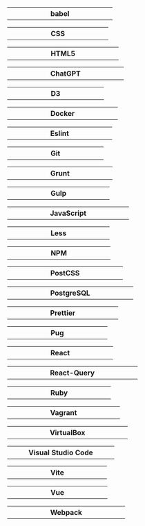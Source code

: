 <table width=30 height=30>
<thead>
<tr>
<th>
babel
</th>
</tr>
</thead>
<tbody>
<tr>
<td>
<img src=https://github.com/AndriiKot/___Icons__and__Links___/blob/main/icons/babel.svg alt=babel> width=30 height=30>
</td>
</tr>
</tbody>
</table>
<table width=30 height=30>
<thead>
<tr>
<th>
CSS
</th>
</tr>
</thead>
<tbody>
<tr>
<td>
<img src=https://github.com/AndriiKot/___Icons__and__Links___/blob/main/icons/css.svg alt=CSS> width=30 height=30>
</td>
</tr>
</tbody>
</table>
<table width=30 height=30>
<thead>
<tr>
<th>
HTML5
</th>
</tr>
</thead>
<tbody>
<tr>
<td>
<img src=https://github.com/AndriiKot/___Icons__and__Links___/blob/main/icons/html.svg alt=HTML5> width=30 height=30>
</td>
</tr>
</tbody>
</table>
<table width=30 height=30>
<thead>
<tr>
<th>
ChatGPT
</th>
</tr>
</thead>
<tbody>
<tr>
<td>
<img src=https://github.com/AndriiKot/___Icons__and__Links___/blob/main/icons/chatgpt.svg alt=ChatGPT> width=30 height=30>
</td>
</tr>
</tbody>
</table>
<table width=30 height=30>
<thead>
<tr>
<th>
D3
</th>
</tr>
</thead>
<tbody>
<tr>
<td>
<img src=https://github.com/AndriiKot/___Icons__and__Links___/blob/main/icons/d3.svg alt=D3> width=30 height=30>
</td>
</tr>
</tbody>
</table>
<table width=30 height=30>
<thead>
<tr>
<th>
Docker
</th>
</tr>
</thead>
<tbody>
<tr>
<td>
<img src=https://github.com/AndriiKot/___Icons__and__Links___/blob/main/icons/docker.svg alt=Docker> width=30 height=30>
</td>
</tr>
</tbody>
</table>
<table width=30 height=30>
<thead>
<tr>
<th>
Eslint
</th>
</tr>
</thead>
<tbody>
<tr>
<td>
<img src=https://github.com/AndriiKot/___Icons__and__Links___/blob/main/icons/eslint.svg alt=Eslint> width=30 height=30>
</td>
</tr>
</tbody>
</table>
<table width=30 height=30>
<thead>
<tr>
<th>
Git
</th>
</tr>
</thead>
<tbody>
<tr>
<td>
<img src=https://github.com/AndriiKot/___Icons__and__Links___/blob/main/icons/git.svg alt=Git> width=30 height=30>
</td>
</tr>
</tbody>
</table>
<table width=30 height=30>
<thead>
<tr>
<th>
Grunt
</th>
</tr>
</thead>
<tbody>
<tr>
<td>
<img src=https://github.com/AndriiKot/___Icons__and__Links___/blob/main/icons/grunt.svg alt=Grunt> width=30 height=30>
</td>
</tr>
</tbody>
</table>
<table width=30 height=30>
<thead>
<tr>
<th>
Gulp
</th>
</tr>
</thead>
<tbody>
<tr>
<td>
<img src=https://github.com/AndriiKot/___Icons__and__Links___/blob/main/icons/gulp.svg alt=Gulp> width=30 height=30>
</td>
</tr>
</tbody>
</table>
<table width=30 height=30>
<thead>
<tr>
<th>
JavaScript
</th>
</tr>
</thead>
<tbody>
<tr>
<td>
<img src=https://github.com/AndriiKot/___Icons__and__Links___/blob/main/icons/javascript-1.svg alt=JavaScript> width=30 height=30>
</td>
</tr>
</tbody>
</table>
<table width=30 height=30>
<thead>
<tr>
<th>
Less
</th>
</tr>
</thead>
<tbody>
<tr>
<td>
<img src=https://github.com/AndriiKot/___Icons__and__Links___/blob/main/icons/less.svg alt=Less> width=30 height=30>
</td>
</tr>
</tbody>
</table>
<table width=30 height=30>
<thead>
<tr>
<th>
NPM
</th>
</tr>
</thead>
<tbody>
<tr>
<td>
<img src=https://github.com/AndriiKot/___Icons__and__Links___/blob/main/icons/npm.svg alt=NPM> width=30 height=30>
</td>
</tr>
</tbody>
</table>
<table width=30 height=30>
<thead>
<tr>
<th>
PostCSS
</th>
</tr>
</thead>
<tbody>
<tr>
<td>
<img src=https://github.com/AndriiKot/___Icons__and__Links___/blob/main/icons/postcss.svg alt=PostCSS> width=30 height=30>
</td>
</tr>
</tbody>
</table>
<table width=30 height=30>
<thead>
<tr>
<th>
PostgreSQL
</th>
</tr>
</thead>
<tbody>
<tr>
<td>
<img src=https://github.com/AndriiKot/___Icons__and__Links___/blob/main/icons/postgresql.svg alt=PostgreSQL> width=30 height=30>
</td>
</tr>
</tbody>
</table>
<table width=30 height=30>
<thead>
<tr>
<th>
Prettier
</th>
</tr>
</thead>
<tbody>
<tr>
<td>
<img src=https://github.com/AndriiKot/___Icons__and__Links___/blob/main/icons/prettier.svg alt=Prettier> width=30 height=30>
</td>
</tr>
</tbody>
</table>
<table width=30 height=30>
<thead>
<tr>
<th>
Pug
</th>
</tr>
</thead>
<tbody>
<tr>
<td>
<img src=https://github.com/AndriiKot/___Icons__and__Links___/blob/main/icons/pug.svg alt=Pug> width=30 height=30>
</td>
</tr>
</tbody>
</table>
<table width=30 height=30>
<thead>
<tr>
<th>
React
</th>
</tr>
</thead>
<tbody>
<tr>
<td>
<img src=https://github.com/AndriiKot/___Icons__and__Links___/blob/main/icons/react.svg alt=React> width=30 height=30>
</td>
</tr>
</tbody>
</table>
<table width=30 height=30>
<thead>
<tr>
<th>
React-Query
</th>
</tr>
</thead>
<tbody>
<tr>
<td>
<img src=https://github.com/AndriiKot/___Icons__and__Links___/blob/main/icons/react-query.svg alt=React-Query> width=30 height=30>
</td>
</tr>
</tbody>
</table>
<table width=30 height=30>
<thead>
<tr>
<th>
Ruby
</th>
</tr>
</thead>
<tbody>
<tr>
<td>
<img src=https://github.com/AndriiKot/___Icons__and__Links___/blob/main/icons/ruby.svg alt=Ruby> width=30 height=30>
</td>
</tr>
</tbody>
</table>
<table width=30 height=30>
<thead>
<tr>
<th>
Vagrant
</th>
</tr>
</thead>
<tbody>
<tr>
<td>
<img src=https://github.com/AndriiKot/___Icons__and__Links___/blob/main/icons/vagrant.svg alt=Vagrant> width=30 height=30>
</td>
</tr>
</tbody>
</table>
<table width=30 height=30>
<thead>
<tr>
<th>
VirtualBox
</th>
</tr>
</thead>
<tbody>
<tr>
<td>
<img src=https://github.com/AndriiKot/___Icons__and__Links___/blob/main/icons/virtualbox.svg alt=VirtualBox> width=30 height=30>
</td>
</tr>
</tbody>
</table>
<table width=30 height=30>
<thead>
<tr>
<th>
Visual Studio Code
</th>
</tr>
</thead>
<tbody>
<tr>
<td>
<img src=https://github.com/AndriiKot/___Icons__and__Links___/blob/main/icons/visual-studio-code.svg alt=Visual Studio Code> width=30 height=30>
</td>
</tr>
</tbody>
</table>
<table width=30 height=30>
<thead>
<tr>
<th>
Vite
</th>
</tr>
</thead>
<tbody>
<tr>
<td>
<img src=https://github.com/AndriiKot/___Icons__and__Links___/blob/main/icons/vitejs.svg alt=Vite> width=30 height=30>
</td>
</tr>
</tbody>
</table>
<table width=30 height=30>
<thead>
<tr>
<th>
Vue
</th>
</tr>
</thead>
<tbody>
<tr>
<td>
<img src=https://github.com/AndriiKot/___Icons__and__Links___/blob/main/icons/vue.svg alt=Vue> width=30 height=30>
</td>
</tr>
</tbody>
</table>
<table width=30 height=30>
<thead>
<tr>
<th>
Webpack
</th>
</tr>
</thead>
<tbody>
<tr>
<td>
<img src=https://github.com/AndriiKot/___Icons__and__Links___/blob/main/icons/webpack.svg alt=Webpack> width=30 height=30>
</td>
</tr>
</tbody>
</table>
